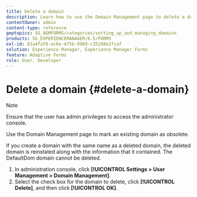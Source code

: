 ```yaml
---
title: Delete a domain
description: Learn how to use the Domain Management page to delete a domain or to mark an existing domain as obsolete.
contentOwner: admin
content-type: reference
geptopics: SG_AEMFORMS/categories/setting_up_and_managing_domains
products: SG_EXPERIENCEMANAGER/6.5/FORMS
exl-id: 01a4faf0-ec6e-475b-9909-c35298e2fcaf
solution: Experience Manager, Experience Manager Forms
feature: Adaptive Forms
role: User, Developer
---
```

# Delete a domain {#delete-a-domain}

>[!NOTE]
> 
> Ensure that the user has admin privileges to access the administrator console.

Use the Domain Management page to mark an existing domain as obsolete.

If you create a domain with the same name as a deleted domain, the deleted domain is reinstated along with the information that it contained. The DefaultDom domain cannot be deleted.

1. In administration console, click **[!UICONTROL Settings > User Management > Domain Management]**.
1. Select the check box for the domain to delete, click **[!UICONTROL Delete]**, and then click **[!UICONTROL OK]**.
